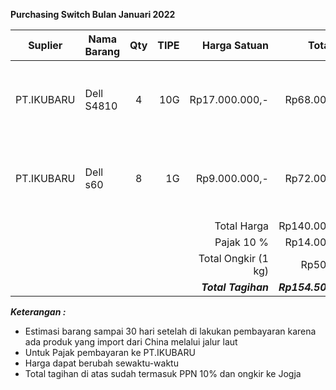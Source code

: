 **Purchasing Switch Bulan Januari 2022**

| Suplier    | Nama Barang | Qty | TIPE |        Harga Satuan |           Total Harga | Keterangan                                                       |
| ---------- | ----------- | :-: | ---: | ------------------: | --------------------: | ---------------------------------------------------------------- |
| PT.IKUBARU | Dell S4810  |  4  |  10G |      Rp17.000.000,- |        Rp68.000.000,- | 1 pcs untuk new spring, 1 pcs untuk siliwangi, 2 pcs untuk spare |
| PT.IKUBARU | Dell s60    |  8  |   1G |       Rp9.000.000,- |        Rp72.000.000,- | 2 pcs untuk new spring, 2 pcs untuk siliwangi, 4 pcs untuk spare |
|            |             |     |      |         Total Harga |       Rp140.000.000,- |                                                                  |
|            |             |     |      |         Pajak  10 % |        Rp14.000.000,- |                                                                  |
|            |             |     |      | Total Ongkir (1 kg) |           Rp500.000,- |                                                                  |
|            |             |     |      | ***Total Tagihan*** | ***Rp154.500.000,-*** |                                                                  |

***Keterangan :***
- Estimasi barang sampai 30 hari setelah di lakukan pembayaran karena ada produk yang import dari China melalui jalur laut
- Untuk Pajak pembayaran ke PT.IKUBARU
- Harga dapat berubah sewaktu-waktu
- Total tagihan di atas sudah termasuk PPN 10% dan ongkir ke Jogja
